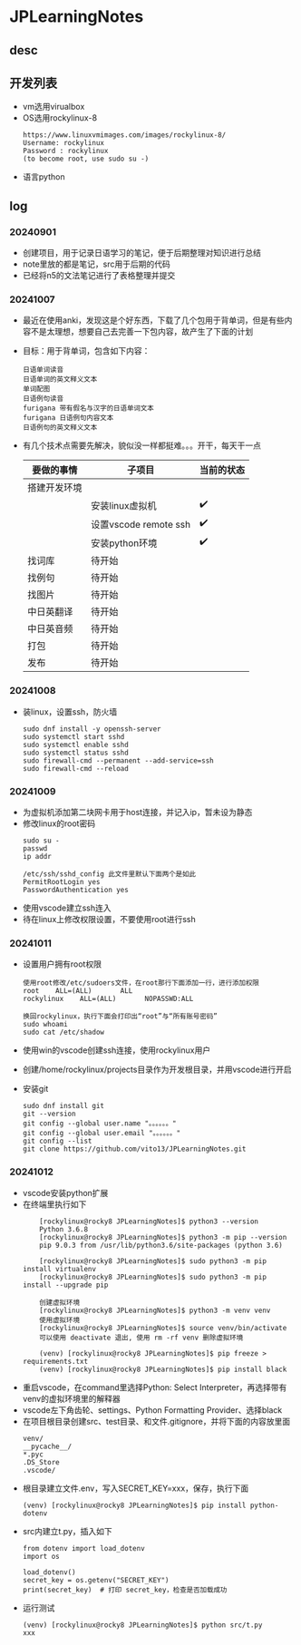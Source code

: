 # JPLearningNotes

## desc

## 开发列表

- vm选用virualbox
- OS选用rockylinux-8
    ```
    https://www.linuxvmimages.com/images/rockylinux-8/
    Username: rockylinux
    Password : rockylinux
    (to become root, use sudo su -)
    ```
- 语言python

## log

### 20240901

- 创建项目，用于记录日语学习的笔记，便于后期整理对知识进行总结
- note里放的都是笔记，src用于后期的代码
- 已经将n5的文法笔记进行了表格整理并提交

### 20241007

- 最近在使用anki，发现这是个好东西，下载了几个包用于背单词，但是有些内容不是太理想，想要自己去完善一下包内容，故产生了下面的计划
- 目标：用于背单词，包含如下内容：

    ```
    日语单词读音  
    日语单词的英文释义文本  
    单词配图  
    日语例句读音  
    furigana 带有假名与汉字的日语单词文本  
    furigana 日语例句内容文本  
    日语例句的英文释义文本  
    ```
- 有几个技术点需要先解决，貌似没一样都挺难。。。开干，每天干一点

    |要做的事情|子项目|当前的状态|
    |-|-|-|
    |搭建开发环境||     
    ||安装linux虚拟机|✔️|
    ||设置vscode remote ssh|✔️|
    ||安装python环境|✔️|
    |找词库|  待开始  | 
    |找例句|  待开始  | 
    |找图片|   待开始 | 
    |中日英翻译|  待开始  | 
    |中日英音频| 待开始   | 
    |打包| 待开始 | 
    |发布| 待开始 | 

 


### 20241008

- 装linux，设置ssh，防火墙
    ```
    sudo dnf install -y openssh-server
    sudo systemctl start sshd
    sudo systemctl enable sshd
    sudo systemctl status sshd
    sudo firewall-cmd --permanent --add-service=ssh
    sudo firewall-cmd --reload
    
    ```

### 20241009

- 为虚拟机添加第二块网卡用于host连接，并记入ip，暂未设为静态
- 修改linux的root密码
    ```
    sudo su -
    passwd
    ip addr

    /etc/ssh/sshd_config 此文件里默认下面两个是如此
    PermitRootLogin yes
    PasswordAuthentication yes
    ```
- 使用vscode建立ssh连入
- 待在linux上修改权限设置，不要使用root进行ssh

### 20241011

- 设置用户拥有root权限

    ```
    使用root修改/etc/sudoers文件，在root那行下面添加一行，进行添加权限
    root    ALL=(ALL)       ALL
    rockylinux    ALL=(ALL)       NOPASSWD:ALL

    换回rockylinux，执行下面会打印出“root”与“所有账号密码”
    sudo whoami 
    sudo cat /etc/shadow
    ```

- 使用win的vscode创建ssh连接，使用rockylinux用户
- 创建/home/rockylinux/projects目录作为开发根目录，并用vscode进行开启
- 安装git

    ```
    sudo dnf install git
    git --version
    git config --global user.name "。。。。。。"
    git config --global user.email "。。。。。。"
    git config --list
    git clone https://github.com/vito13/JPLearningNotes.git
    ```

### 20241012

- vscode安装python扩展
- 在终端里执行如下
    ```
        [rockylinux@rocky8 JPLearningNotes]$ python3 --version
        Python 3.6.8
        [rockylinux@rocky8 JPLearningNotes]$ python3 -m pip --version
        pip 9.0.3 from /usr/lib/python3.6/site-packages (python 3.6)
        
        [rockylinux@rocky8 JPLearningNotes]$ sudo python3 -m pip install virtualenv
        [rockylinux@rocky8 JPLearningNotes]$ sudo python3 -m pip install --upgrade pip
        
        创建虚拟环境
        [rockylinux@rocky8 JPLearningNotes]$ python3 -m venv venv
        使用虚拟环境
        [rockylinux@rocky8 JPLearningNotes]$ source venv/bin/activate
        可以使用 deactivate 退出, 使用 rm -rf venv 删除虚拟环境
        
        (venv) [rockylinux@rocky8 JPLearningNotes]$ pip freeze > requirements.txt
        (venv) [rockylinux@rocky8 JPLearningNotes]$ pip install black
    ```
- 重启vscode，在command里选择Python: Select Interpreter，再选择带有venv的虚拟环境里的解释器
- vscode左下角齿轮、settings、Python Formatting Provider、选择black
- 在项目根目录创建src、test目录、和文件.gitignore，并将下面的内容放里面
    ```
    venv/
    __pycache__/
    *.pyc
    .DS_Store
    .vscode/
    ```
- 根目录建立文件.env，写入SECRET_KEY=xxx，保存，执行下面
    ```
    (venv) [rockylinux@rocky8 JPLearningNotes]$ pip install python-dotenv
    ```
- src内建立t.py，插入如下
    ```
    from dotenv import load_dotenv
    import os

    load_dotenv()
    secret_key = os.getenv("SECRET_KEY")
    print(secret_key)  # 打印 secret_key，检查是否加载成功
    ```
- 运行测试
    ```
    (venv) [rockylinux@rocky8 JPLearningNotes]$ python src/t.py 
    xxx
    ```
